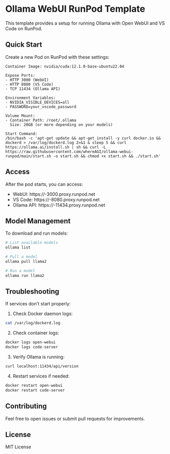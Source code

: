 # Ollama WebUI RunPod Template

This template provides a setup for running Ollama with Open WebUI and VS Code on RunPod.

## Quick Start

Create a new Pod on RunPod with these settings:

```
Container Image: nvidia/cuda:12.1.0-base-ubuntu22.04

Expose Ports:
- HTTP 3000 (WebUI)
- HTTP 8080 (VS Code)
- TCP 11434 (Ollama API)

Environment Variables:
- NVIDIA_VISIBLE_DEVICES=all
- PASSWORD=your_vscode_password

Volume Mount:
- Container Path: /root/.ollama
  Size: 20GB (or more depending on your models)

Start Command:
/bin/bash -c 'apt-get update && apt-get install -y curl docker.io && dockerd > /var/log/dockerd.log 2>&1 & sleep 5 && curl https://ollama.ai/install.sh | sh && curl -L https://raw.githubusercontent.com/whereAGI/ollama-webui-runpod/main/start.sh -o start.sh && chmod +x start.sh && ./start.sh'
```

## Access

After the pod starts, you can access:
- WebUI: https://<pod-id>-3000.proxy.runpod.net
- VS Code: https://<pod-id>-8080.proxy.runpod.net
- Ollama API: https://<pod-id>-11434.proxy.runpod.net

## Model Management

To download and run models:

```bash
# List available models
ollama list

# Pull a model
ollama pull llama2

# Run a model
ollama run llama2
```

## Troubleshooting

If services don't start properly:

1. Check Docker daemon logs:
```bash
cat /var/log/dockerd.log
```

2. Check container logs:
```bash
docker logs open-webui
docker logs code-server
```

3. Verify Ollama is running:
```bash
curl localhost:11434/api/version
```

4. Restart services if needed:
```bash
docker restart open-webui
docker restart code-server
```

## Contributing

Feel free to open issues or submit pull requests for improvements.

## License

MIT License